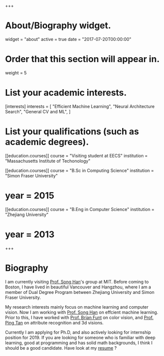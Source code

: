 +++
# About/Biography widget.
widget = "about"
active = true
date = "2017-07-20T00:00:00"

# Order that this section will appear in.
weight = 5

# List your academic interests.
[interests]
  interests = [
    "Efficient Machine Learning",
    "Neural Architecture Search",
    "General CV and ML",
  ]

# List your qualifications (such as academic degrees).
[[education.courses]]
  course = "Visiting student at EECS"
  institution = "Massachusetts Institute of Techonology"
  
[[education.courses]]
  course = "B.Sc in Computing Science"
  institution = "Simon Fraser University"
  # year = 2015

[[education.courses]]
  course = "B.Eng in Computer Science"
  institution = "Zhejiang University"
  # year = 2013

+++

# Biography

 I am currently visiting [Prof. Song Han](https://songhan.mit.edu/)'s group at MIT. Before coming to Boston, I have lived in beautiful Vancouver and Hangzhou, where I am a member of Dual Degree Program between Zhejiang University and Simon Fraser University. 
 
 My research interests mainly focus on machine learning and computer vision. Now I am working with [Prof. Song Han](https://songhan.mit.edu/) on effcient machine learning. Prior to this, I have worked with [Prof. Brian Funt](http://www.cs.sfu.ca/~funt/) on color vision, and [Prof. Ping Tan](https://www.cs.sfu.ca/~pingtan/) on attribute recognition and 3d visions.

Currently I am applying for Ph.D,  and also actively looking for internship position for 2019. If you are looking for someone who is familiar with deep learning, good at programming and has solid math backgrounds, I think I should be a good candidate. Have look at my [resume](Resume_Ligeng_Zhu_EN.pdf) ?
